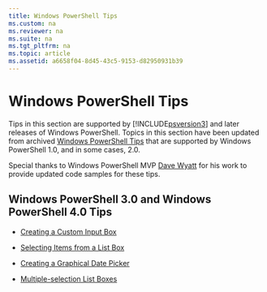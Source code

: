 ```yaml
---
title: Windows PowerShell Tips
ms.custom: na
ms.reviewer: na
ms.suite: na
ms.tgt_pltfrm: na
ms.topic: article
ms.assetid: a6658f04-8d45-43c5-9153-d82950931b39
---
```

# Windows PowerShell Tips
Tips in this section are supported by [!INCLUDE[psversion3](../Token/psversion3_md.md)] and later releases of Windows PowerShell. Topics in this section have been updated from archived [Windows PowerShell Tips](http://technet.microsoft.com/library/hh848797.aspx) that are supported by Windows PowerShell 1.0, and in some cases, 2.0.

Special thanks to Windows PowerShell MVP [Dave Wyatt](http://mvp.microsoft.com/mvp/Dave%20Wyatt-5000730) for his work to provide updated code samples for these tips.

## Windows PowerShell 3.0 and Windows PowerShell 4.0 Tips

-   [Creating a Custom Input Box](../Topic/Creating-a-Custom-Input-Box.md)

-   [Selecting Items from a List Box](../Topic/Selecting-Items-from-a-List-Box.md)

-   [Creating a Graphical Date Picker](../Topic/Creating-a-Graphical-Date-Picker.md)

-   [Multiple-selection List Boxes](../Topic/Multiple-selection-List-Boxes.md)

